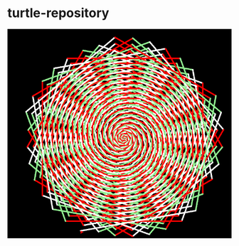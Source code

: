# turtle-repository
<img src = "https://github.com/Inderdeep1125/turtle-repository/blob/master/Capture.PNG">
